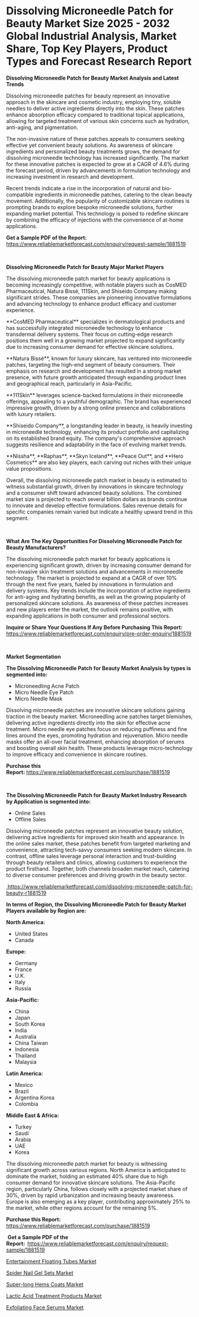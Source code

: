 <p><h1>Dissolving Microneedle Patch for Beauty Market Size 2025 - 2032 Global Industrial Analysis, Market Share, Top Key Players, Product Types and Forecast Research Report</h1></p><p><strong>Dissolving Microneedle Patch for Beauty Market Analysis and Latest Trends</strong></p>
<p><p>Dissolving microneedle patches for beauty represent an innovative approach in the skincare and cosmetic industry, employing tiny, soluble needles to deliver active ingredients directly into the skin. These patches enhance absorption efficacy compared to traditional topical applications, allowing for targeted treatment of various skin concerns such as hydration, anti-aging, and pigmentation. </p><p>The non-invasive nature of these patches appeals to consumers seeking effective yet convenient beauty solutions. As awareness of skincare ingredients and personalized beauty treatments grows, the demand for dissolving microneedle technology has increased significantly. The market for these innovative patches is expected to grow at a CAGR of 4.6% during the forecast period, driven by advancements in formulation technology and increasing investment in research and development. </p><p>Recent trends indicate a rise in the incorporation of natural and bio-compatible ingredients in microneedle patches, catering to the clean beauty movement. Additionally, the popularity of customizable skincare routines is prompting brands to explore bespoke microneedle solutions, further expanding market potential. This technology is poised to redefine skincare by combining the efficacy of injections with the convenience of at-home applications.</p></p>
<p><strong>Get a Sample PDF of the Report:&nbsp;</strong> <a href="https://www.reliablemarketforecast.com/enquiry/request-sample/1881519?utm_campaign=1102&utm_medium=2&utm_source=Github&utm_content=ia&utm_term=06042025&utm_id=dissolving-microneedle-patch-for-beauty">https://www.reliablemarketforecast.com/enquiry/request-sample/1881519</a></p>
<p>&nbsp;</p>
<p><strong>Dissolving Microneedle Patch for Beauty Major Market Players</strong></p>
<p><p>The dissolving microneedle patch market for beauty applications is becoming increasingly competitive, with notable players such as CosMED Pharmaceutical, Natura Bissé, 111Skin, and Shiseido Company making significant strides. These companies are pioneering innovative formulations and advancing technology to enhance product efficacy and customer experience.</p><p>**CosMED Pharmaceutical** specializes in dermatological products and has successfully integrated microneedle technology to enhance transdermal delivery systems. Their focus on cutting-edge research positions them well in a growing market projected to expand significantly due to increasing consumer demand for effective skincare solutions.</p><p>**Natura Bissé**, known for luxury skincare, has ventured into microneedle patches, targeting the high-end segment of beauty consumers. Their emphasis on research and development has resulted in a strong market presence, with future growth anticipated through expanding product lines and geographical reach, particularly in Asia-Pacific.</p><p>**111Skin** leverages science-backed formulations in their microneedle offerings, appealing to a youthful demographic. The brand has experienced impressive growth, driven by a strong online presence and collaborations with luxury retailers.</p><p>**Shiseido Company**, a longstanding leader in beauty, is heavily investing in microneedle technology, enhancing its product portfolio and capitalizing on its established brand equity. The company's comprehensive approach suggests resilience and adaptability in the face of evolving market trends.</p><p>**Nissha**, **Raphas**, **Skyn Iceland**, **Peace Out**, and **Hero Cosmetics** are also key players, each carving out niches with their unique value propositions.</p><p>Overall, the dissolving microneedle patch market in beauty is estimated to witness substantial growth, driven by innovations in skincare technology and a consumer shift toward advanced beauty solutions. The combined market size is projected to reach several billion dollars as brands continue to innovate and develop effective formulations. Sales revenue details for specific companies remain varied but indicate a healthy upward trend in this segment.</p></p>
<p>&nbsp;</p>
<p><strong>What Are The Key Opportunities For Dissolving Microneedle Patch for Beauty Manufacturers?</strong></p>
<p><p>The dissolving microneedle patch market for beauty applications is experiencing significant growth, driven by increasing consumer demand for non-invasive skin treatment solutions and advancements in microneedle technology. The market is projected to expand at a CAGR of over 10% through the next five years, fueled by innovations in formulation and delivery systems. Key trends include the incorporation of active ingredients for anti-aging and hydrating benefits, as well as the growing popularity of personalized skincare solutions. As awareness of these patches increases and new players enter the market, the outlook remains positive, with expanding applications in both consumer and professional sectors.</p></p>
<p><strong>Inquire or Share Your Questions If Any Before Purchasing This Report:</strong> <a href="https://www.reliablemarketforecast.com/enquiry/pre-order-enquiry/1881519?utm_campaign=1102&utm_medium=2&utm_source=Github&utm_content=ia&utm_term=06042025&utm_id=dissolving-microneedle-patch-for-beauty">https://www.reliablemarketforecast.com/enquiry/pre-order-enquiry/1881519</a></p>
<p>&nbsp;</p>
<p><strong>Market Segmentation</strong></p>
<p><strong>The Dissolving Microneedle Patch for Beauty Market Analysis by types is segmented into:</strong></p>
<p><ul><li>Microneedling Acne Patch</li><li>Micro Needle Eye Patch</li><li>Micro Needle Mask</li></ul></p>
<p><p>Dissolving microneedle patches are innovative skincare solutions gaining traction in the beauty market. Microneedling acne patches target blemishes, delivering active ingredients directly into the skin for effective acne treatment. Micro needle eye patches focus on reducing puffiness and fine lines around the eyes, promoting hydration and rejuvenation. Micro needle masks offer an all-over facial treatment, enhancing absorption of serums and boosting overall skin health. These products leverage micro-technology to improve efficacy and convenience in skincare routines.</p></p>
<p><strong>Purchase this Report:&nbsp;</strong><a href="https://www.reliablemarketforecast.com/purchase/1881519?utm_campaign=1102&utm_medium=2&utm_source=Github&utm_content=ia&utm_term=06042025&utm_id=dissolving-microneedle-patch-for-beauty">https://www.reliablemarketforecast.com/purchase/1881519</a></p>
<p>&nbsp;</p>
<p><strong>The Dissolving Microneedle Patch for Beauty Market Industry Research by Application is segmented into:</strong></p>
<p><ul><li>Online Sales</li><li>Offline Sales</li></ul></p>
<p><p>Dissolving microneedle patches represent an innovative beauty solution, delivering active ingredients for improved skin health and appearance. In the online sales market, these patches benefit from targeted marketing and convenience, attracting tech-savvy consumers seeking modern skincare. In contrast, offline sales leverage personal interaction and trust-building through beauty retailers and clinics, allowing customers to experience the product firsthand. Together, both channels broaden market reach, catering to diverse consumer preferences and driving growth in the beauty sector.</p></p>
<p><a href="https://www.reliablemarketforecast.com/dissolving-microneedle-patch-for-beauty-r1881519?utm_campaign=1102&utm_medium=2&utm_source=Github&utm_content=ia&utm_term=06042025&utm_id=dissolving-microneedle-patch-for-beauty">&nbsp;https://www.reliablemarketforecast.com/dissolving-microneedle-patch-for-beauty-r1881519</a></p>
<p><strong>In terms of Region, the Dissolving Microneedle Patch for Beauty Market Players available by Region are:</strong></p>
<p>
    <p> <strong> North America: </strong>
        <ul>
            <li>United States</li>
            <li>Canada</li>
        </ul>
        </p> 
    <p> <strong> Europe: </strong>
        <ul>
            <li>Germany</li>
            <li>France</li>
            <li>U.K.</li>
            <li>Italy</li>
            <li>Russia</li>
        </ul>
        </p> 
    <p> <strong> Asia-Pacific: </strong>
        <ul>
            <li>China</li>
            <li>Japan</li>
            <li>South Korea</li>
            <li>India</li>
            <li>Australia</li>
            <li>China Taiwan</li>
            <li>Indonesia</li>
            <li>Thailand</li>
            <li>Malaysia</li>
        </ul>
        </p> 
    <p> <strong> Latin America: </strong>
        <ul>
            <li>Mexico</li>
            <li>Brazil</li>
            <li>Argentina Korea</li>
            <li>Colombia</li>
        </ul>
        </p> 
    <p> <strong> Middle East & Africa: </strong>
        <ul>
            <li>Turkey</li>
            <li>Saudi</li>
            <li>Arabia</li>
            <li>UAE</li>
            <li>Korea</li>
        </ul>
    </p>
    </p>
<p><p>The dissolving microneedle patch market for beauty is witnessing significant growth across various regions. North America is anticipated to dominate the market, holding an estimated 40% share due to high consumer demand for innovative skincare solutions. The Asia-Pacific region, particularly China, follows closely with a projected market share of 30%, driven by rapid urbanization and increasing beauty awareness. Europe is also emerging as a key player, contributing approximately 25% to the market, while other regions account for the remaining 5%.</p></p>
<p><strong>Purchase this Report: </strong><a href="https://www.reliablemarketforecast.com/purchase/1881519?utm_campaign=1102&utm_medium=2&utm_source=Github&utm_content=ia&utm_term=06042025&utm_id=dissolving-microneedle-patch-for-beauty">https://www.reliablemarketforecast.com/purchase/1881519</a></p>
<p>&nbsp;<strong>Get a Sample PDF of the Report:&nbsp;&nbsp;</strong><a href="https://www.reliablemarketforecast.com/enquiry/request-sample/1881519?utm_campaign=1102&utm_medium=2&utm_source=Github&utm_content=ia&utm_term=06042025&utm_id=dissolving-microneedle-patch-for-beauty">https://www.reliablemarketforecast.com/enquiry/request-sample/1881519</a></p>
<p><strong></strong></p>
<p><p><a href="https://github.com/lazregaartun/Market-Research-Report-List-1/blob/main/entertainment-floating-tubes-market.md?utm_campaign=1102&utm_medium=2&utm_source=Github&utm_content=ia&utm_term=06042025&utm_id=dissolving-microneedle-patch-for-beauty">Entertainment Floating Tubes Market</a></p><p><a href="https://github.com/waackheidtn5/Market-Research-Report-List-1/blob/main/spider-nail-gel-sets-market.md?utm_campaign=1102&utm_medium=2&utm_source=Github&utm_content=ia&utm_term=06042025&utm_id=dissolving-microneedle-patch-for-beauty">Spider Nail Gel Sets Market</a></p><p><a href="https://github.com/jolashta/Market-Research-Report-List-1/blob/main/super-long-hems-coats-market.md?utm_campaign=1102&utm_medium=2&utm_source=Github&utm_content=ia&utm_term=06042025&utm_id=dissolving-microneedle-patch-for-beauty">Super-long Hems Coats Market</a></p><p><a href="https://github.com/shizutuvana/Market-Research-Report-List-1/blob/main/lactic-acid-treatment-products-market.md?utm_campaign=1102&utm_medium=2&utm_source=Github&utm_content=ia&utm_term=06042025&utm_id=dissolving-microneedle-patch-for-beauty">Lactic Acid Treatment Products Market</a></p><p><a href="https://github.com/laroybarrize/Market-Research-Report-List-1/blob/main/exfoliating-face-serums-market.md?utm_campaign=1102&utm_medium=2&utm_source=Github&utm_content=ia&utm_term=06042025&utm_id=dissolving-microneedle-patch-for-beauty">Exfoliating Face Serums Market</a></p></p>